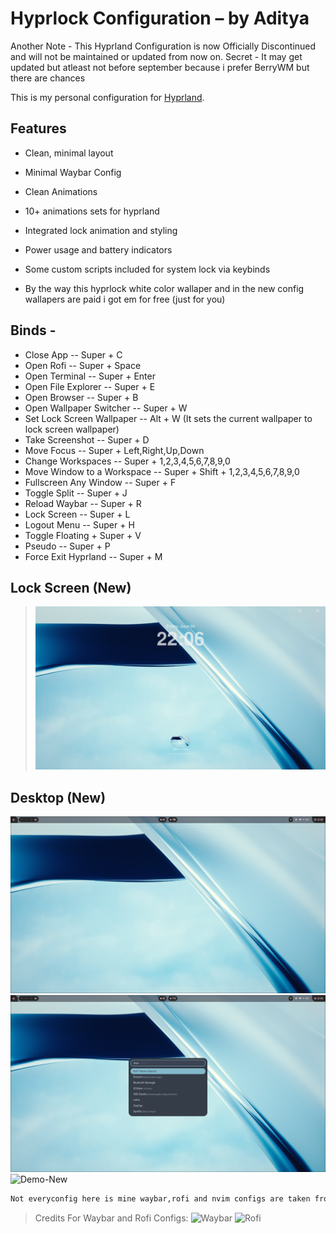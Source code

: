# Hyprlock Configuration – by Aditya

Another Note - This Hyprland Configuration is now Officially Discontinued and will not be maintained or updated from now on.
Secret - It may get updated but atleast not before september because i prefer BerryWM but there are chances

This is my personal configuration for [Hyprland](hyprland.org).

## Features

- Clean, minimal layout
- Minimal Waybar Config
- Clean Animations
- 10+ animations sets for hyprland
- Integrated lock animation and styling
- Power usage and battery indicators
- Some custom scripts included for system lock via keybinds

- By the way this hyprlock white color wallaper and in the new config wallapers are paid i got em for free (just for you)

## Binds -
- Close App -- Super + C
- Open Rofi -- Super + Space
- Open Terminal -- Super + Enter
- Open File Explorer -- Super + E
- Open Browser -- Super + B
- Open Wallpaper Switcher -- Super + W
- Set Lock Screen Wallpaper -- Alt + W  (It sets the current wallpaper to lock screen wallpaper)
- Take Screenshot -- Super + D
- Move Focus -- Super + Left,Right,Up,Down
- Change Workspaces -- Super + 1,2,3,4,5,6,7,8,9,0
- Move Window to a Workspace -- Super + Shift + 1,2,3,4,5,6,7,8,9,0
- Fullscreen Any Window -- Super + F
- Toggle Split -- Super + J
- Reload Waybar -- Super + R
- Lock Screen -- Super + L
- Logout Menu -- Super + H
- Toggle Floating + Super + V
- Pseudo -- Super + P
- Force Exit Hyprland -- Super + M

## Lock Screen (New)

> ![Hyprlock Screenshot](./previews/new_hyprlock.png)

## Desktop (New)

![new.png](previews/new.png)
![new2.png](previews/new2.png)
![Demo-New](previews/screenshot-1749275223.png)


```bash
Not everyconfig here is mine waybar,rofi and nvim configs are taken from the internet (I will credit the Actual Devs Soon I cant find em Sorry Devs, But i will soon)
```
>Credits For Waybar and Rofi Configs:
![Waybar](https://github.com/linuxmobile/hyprland-dots)
![Rofi](https://github.com/newmanls/rofi-themes-collection)
